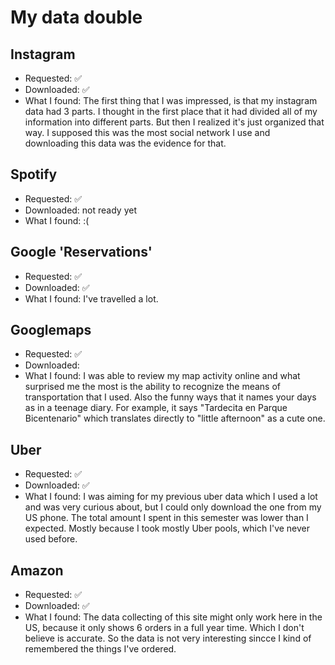 # My data double

## Instagram

- Requested: ✅
- Downloaded: ✅
- What I found: The first thing that I was impressed, is that my instagram data had 3 parts. I thought in the first place that it had divided all of my information into different parts. But then I realized it's just organized that way. I supposed this was the most social network I use and downloading this data was the evidence for that. 

## Spotify
- Requested: ✅
- Downloaded: not ready yet
- What I found: :(

## Google 'Reservations'

- Requested: ✅
- Downloaded: ✅
- What I found: I've travelled a lot. 

## Googlemaps

- Requested: ✅
- Downloaded: 
- What I found: I was able to review my map activity online and what surprised me the most is the ability to recognize the means of transportation that I used. Also the funny ways that it names your days as in a teenage diary. For example, it says "Tardecita en Parque Bicentenario" which translates directly to "little afternoon" as a cute one. 

## Uber

- Requested:  ✅
- Downloaded:  ✅
- What I found: I was aiming for my previous uber data which I used a lot and was very curious about, but I could only download the one from my US phone. The total amount I spent in this semester was lower than I expected. Mostly because I took mostly Uber pools, which I've never used before. 


## Amazon
- Requested:  ✅
- Downloaded: ✅
- What I found: The data collecting of this site might only work here in the US, because it only shows 6 orders in a full year time. Which I don't believe is accurate. So the data is not very interesting sincce I kind of remembered the things I've ordered. 




